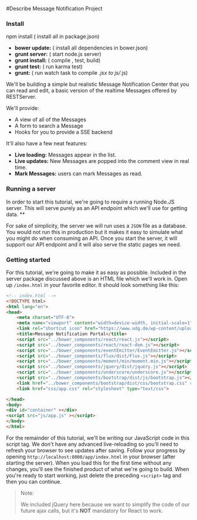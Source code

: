 #Describe Message Notification Project

### Install
npm install ( install all in package.json)

* **bower update:**  ( install all dependencies in bower.json)
* **grunt server:**  ( start node.js server)
* **grunt install:** ( compile , test, build)
* **grunt test:**    ( run karma test)
* **grunt:**         ( run watch task to compile *.jsx to js/*.js)


We'll be building a simple but realistic Message Notification Center that you can read and edit, a basic version of the realtime Messages offered by RESTServer.

We'll provide:

* A view of all of the Messages
* A form to search a Message
* Hooks for you to provide a SSE backend

It'll also have a few neat features:

* **Live loading:** Messages appear in the list.
* **Live updates:** New Messages are popped into the comment view in real time.
* **Mark Messages:** users can mark Messages as read.


### Running a server

In order to start this tutorial, we're going to require a running Node.JS server. This will serve purely as an API endpoint which we'll use for getting data. **

For sake of simplicity, the server we will run uses a `JSON` file as a database. You would not run this in production but it makes it easy to simulate what you might do when consuming an API. Once you start the server, it will support our API endpoint and it will also serve the static pages we need.

### Getting started

For this tutorial, we're going to make it as easy as possible. Included in the server package discussed above is an HTML file which we'll work in. Open up `/index.html` in your favorite editor. It should look something like this:

```html
<!-- index.html -->
<!DOCTYPE html>
<html lang="en">
<head>
    <meta charset="UTF-8">
    <meta name="viewport" content="width=device-width, initial-scale=1">
    <link rel="shortcut icon" href="https://www.udg.de/wp-content/uploads/2013/12/favicon_16x16.ico?143410" />
    <title>Message Notification Portal</title>
    <script src="../bower_components/react/react.js"></script>
    <script src="../bower_components/react/react-dom.js"></script>
    <script src="../bower_components/eventEmitter/EventEmitter.js"></script>
    <script src="../bower_components/flux/dist/Flux.js"></script>
    <script src="../bower_components/moment/min/moment.min.js"></script>
    <script src="../bower_components/jquery/dist/jquery.js"></script>
    <script src="../bower_components/underscore/underscore.js"></script>
    <script src="../bower_components/bootstrap/dist/js/bootstrap.js"></script>
    <link href="../bower_components/bootstrap/dist/css/bootstrap.css" rel="stylesheet" type="text/css"/>
    <link href="css/app.css" rel="stylesheet" type="text/css">

</head>
<body>
<div id="container" ></div>
<script src="js/app.js" ></script>
</body>
</html>
```

For the remainder of this tutorial, we'll be writing our JavaScript code in this script tag. We don't have any advanced live-reloading so you'll need to refresh your browser to see updates after saving. Follow your progress by opening `http://localhost:8000/app/index.html` in your browser (after starting the server). When you load this for the first time without any changes, you'll see the finished product of what we're going to build. When you're ready to start working, just delete the preceding `<script>` tag and then you can continue.

> Note:
>
> We included jQuery here because we want to simplify the code of our future ajax calls, but it's **NOT** mandatory for React to work.
